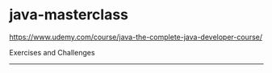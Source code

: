 # java-masterclass

https://www.udemy.com/course/java-the-complete-java-developer-course/

Exercises and Challenges

---
